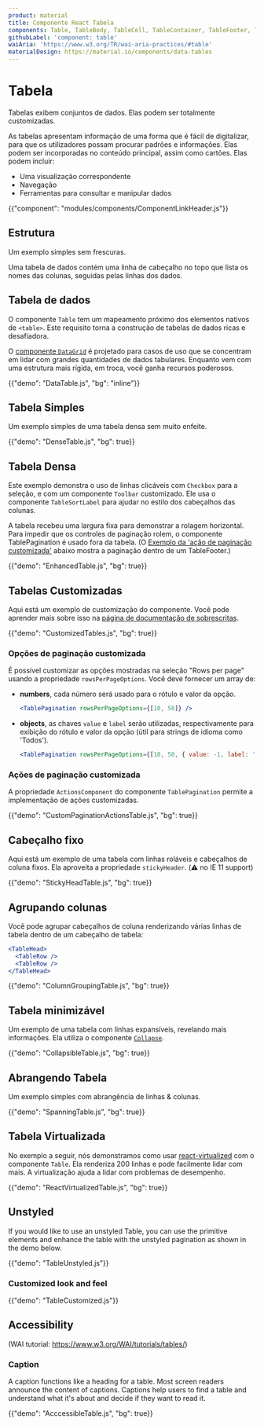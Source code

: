 ```yaml
---
product: material
title: Componente React Tabela
components: Table, TableBody, TableCell, TableContainer, TableFooter, TableHead, TablePagination, TableRow, TableSortLabel, TablePaginationUnstyled
githubLabel: 'component: table'
waiAria: 'https://www.w3.org/TR/wai-aria-practices/#table'
materialDesign: https://material.io/components/data-tables
---
```


# Tabela

<p class="description">Tabelas exibem conjuntos de dados. Elas podem ser totalmente customizadas.</p>

As tabelas apresentam informação de uma forma que é fácil de digitalizar, para que os utilizadores possam procurar padrões e informações. Elas podem ser incorporadas no conteúdo principal, assim como cartões. Elas podem incluir:

- Uma visualização correspondente
- Navegação
- Ferramentas para consultar e manipular dados

{{"component": "modules/components/ComponentLinkHeader.js"}}

## Estrutura

Um exemplo simples sem frescuras.

Uma tabela de dados contém uma linha de cabeçalho no topo que lista os nomes das colunas, seguidas pelas linhas dos dados.

## Tabela de dados

O componente `Table` tem um mapeamento próximo dos elementos nativos de `<table>`. Este requisito torna a construção de tabelas de dados ricas e desafiadora.

O [componente `DataGrid`](/components/data-grid/) é projetado para casos de uso que se concentram em lidar com grandes quantidades de dados tabulares. Enquanto vem com uma estrutura mais rígida, em troca, você ganha recursos poderosos.

{{"demo": "DataTable.js", "bg": "inline"}}

## Tabela Simples

Um exemplo simples de uma tabela densa sem muito enfeite.

{{"demo": "DenseTable.js", "bg": true}}

## Tabela Densa

Este exemplo demonstra o uso de linhas clicáveis com `Checkbox` para a seleção, e com um componente `Toolbar` customizado. Ele usa o componente `TableSortLabel` para ajudar no estilo dos cabeçalhos das colunas.

A tabela recebeu uma largura fixa para demonstrar a rolagem horizontal. Para impedir que os controles de paginação rolem, o componente TablePagination é usado fora da tabela. (O [Exemplo da 'ação de paginação customizada'](#custom-pagination-actions) abaixo mostra a paginação dentro de um TableFooter.)

{{"demo": "EnhancedTable.js", "bg": true}}

## Tabelas Customizadas

Aqui está um exemplo de customização do componente. Você pode aprender mais sobre isso na [página de documentação de sobrescritas](/customization/how-to-customize/).

{{"demo": "CustomizedTables.js", "bg": true}}

### Opções de paginação customizada

É possível customizar as opções mostradas na seleção "Rows per page" usando a propriedade `rowsPerPageOptions`. Você deve fornecer um array de:

- **numbers**, cada número será usado para o rótulo e valor da opção.

  ```jsx
  <TablePagination rowsPerPageOptions={[10, 50]} />
  ```

- **objects**, as chaves `value` e `label` serão utilizadas, respectivamente para exibição do rótulo e valor da opção (útil para strings de idioma como 'Todos').

  ```jsx
  <TablePagination rowsPerPageOptions={[10, 50, { value: -1, label: 'All' }]} />
  ```

### Ações de paginação customizada

A propriedade `ActionsComponent` do componente `TablePagination` permite a implementação de ações customizadas.

{{"demo": "CustomPaginationActionsTable.js", "bg": true}}

## Cabeçalho fixo

Aqui está um exemplo de uma tabela com linhas roláveis e cabeçalhos de coluna fixos. Ela aproveita a propriedade `stickyHeader`. (⚠️ no IE 11 support)

{{"demo": "StickyHeadTable.js", "bg": true}}

## Agrupando colunas

Você pode agrupar cabeçalhos de coluna renderizando várias linhas de tabela dentro de um cabeçalho de tabela:

```jsx
<TableHead>
  <TableRow />
  <TableRow />
</TableHead>
```

{{"demo": "ColumnGroupingTable.js", "bg": true}}

## Tabela minimizável

Um exemplo de uma tabela com linhas expansíveis, revelando mais informações. Ela utiliza o componente [`Collapse`](/api/collapse/).

{{"demo": "CollapsibleTable.js", "bg": true}}

## Abrangendo Tabela

Um exemplo simples com abrangência de linhas & colunas.

{{"demo": "SpanningTable.js", "bg": true}}

## Tabela Virtualizada

No exemplo a seguir, nós demonstramos como usar [react-virtualized](https://github.com/bvaughn/react-virtualized) com o componente `Table`. Ela renderiza 200 linhas e pode facilmente lidar com mais. A virtualização ajuda a lidar com problemas de desempenho.

{{"demo": "ReactVirtualizedTable.js", "bg": true}}

## Unstyled

If you would like to use an unstyled Table, you can use the primitive elements and enhance the table with the unstyled pagination as shown in the demo below.

{{"demo": "TableUnstyled.js"}}

### Customized look and feel

{{"demo": "TableCustomized.js"}}

## Accessibility

(WAI tutorial: <https://www.w3.org/WAI/tutorials/tables/>)

### Caption

A caption functions like a heading for a table. Most screen readers announce the content of captions. Captions help users to find a table and understand what it's about and decide if they want to read it.

{{"demo": "AcccessibleTable.js", "bg": true}}
